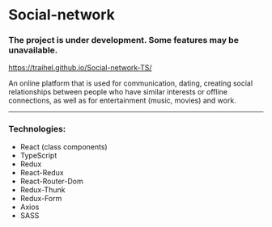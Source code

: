 # Social-network

### The project is under development. Some features may be unavailable.

https://traihel.github.io/Social-network-TS/

An online platform that is used for communication, dating, creating social relationships between people who have similar
interests or offline connections, as well as for entertainment (music, movies) and work.

---

### Technologies:

- React (class components)
- TypeScript
- Redux
- React-Redux
- React-Router-Dom
- Redux-Thunk
- Redux-Form
- Axios
- SASS